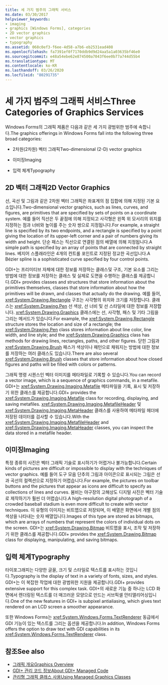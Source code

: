 ```yaml
---
title: 세 가지 범주의 그래픽 서비스
ms.date: 03/30/2017
helpviewer_keywords:
- imaging
- graphics [Windows Forms], categories
- 2D vector graphics
- vector graphics
- typography
ms.assetid: 068c0ef3-f6ee-4d58-a7b6-eb2531ead408
ms.openlocfilehash: fa7391ef0f7170ddb9d9d24aa5a1a03635bf46e0
ms.sourcegitcommit: e48a54ebe62e874500a7043f6ee0b77a744d55b4
ms.translationtype: MT
ms.contentlocale: ko-KR
ms.lasthandoff: 03/26/2020
ms.locfileid: "80291735"
---
```

# <a name="three-categories-of-graphics-services"></a><span data-ttu-id="8a90c-102">세 가지 범주의 그래픽 서비스</span><span class="sxs-lookup"><span data-stu-id="8a90c-102">Three Categories of Graphics Services</span></span>
<span data-ttu-id="8a90c-103">Windows Forms의 그래픽 제품은 다음과 같은 세 가지 광범위한 범주에 속합니다.</span><span class="sxs-lookup"><span data-stu-id="8a90c-103">The graphics offerings in Windows Forms fall into the following three broad categories:</span></span>  
  
- <span data-ttu-id="8a90c-104">2차원(2차원) 벡터 그래픽</span><span class="sxs-lookup"><span data-stu-id="8a90c-104">Two-dimensional (2-D) vector graphics</span></span>  
  
- <span data-ttu-id="8a90c-105">이미징</span><span class="sxs-lookup"><span data-stu-id="8a90c-105">Imaging</span></span>  
  
- <span data-ttu-id="8a90c-106">입력 체계</span><span class="sxs-lookup"><span data-stu-id="8a90c-106">Typography</span></span>  
  
## <a name="2d-vector-graphics"></a><span data-ttu-id="8a90c-107">2D 벡터 그래픽</span><span class="sxs-lookup"><span data-stu-id="8a90c-107">2D Vector Graphics</span></span>  
 <span data-ttu-id="8a90c-108">선, 곡선 및 그림과 같은 2차원 벡터 그래픽은 좌표계의 점 집합에 의해 지정된 기본 요소입니다.</span><span class="sxs-lookup"><span data-stu-id="8a90c-108">Two-dimensional vector graphics, such as lines, curves, and figures, are primitives that are specified by sets of points on a coordinate system.</span></span> <span data-ttu-id="8a90c-109">예를 들어 직선은 두 끝점에 의해 지정되고 사각형은 왼쪽 위 모서리의 위치를 지정하는 점과 너비와 높이를 주는 숫자 쌍으로 지정됩니다.</span><span class="sxs-lookup"><span data-stu-id="8a90c-109">For example, a straight line is specified by its two endpoints, and a rectangle is specified by a point giving the location of its upper-left corner and a pair of numbers giving its width and height.</span></span> <span data-ttu-id="8a90c-110">단순 패스는 직선으로 연결된 점의 배열에 의해 지정됩니다.</span><span class="sxs-lookup"><span data-stu-id="8a90c-110">A simple path is specified by an array of points that are connected by straight lines.</span></span> <span data-ttu-id="8a90c-111">베지어 스플래라인은 4개의 컨트롤 포인트로 지정된 정교한 곡선입니다.</span><span class="sxs-lookup"><span data-stu-id="8a90c-111">A Bézier spline is a sophisticated curve specified by four control points.</span></span>  
  
 <span data-ttu-id="8a90c-112">GDI+는 프리미티브 자체에 대한 정보를 저장하는 클래스및 구조, 기본 요소를 그리는 방법에 대한 정보를 저장하는 클래스 및 실제로 도면을 수행하는 클래스를 제공합니다.</span><span class="sxs-lookup"><span data-stu-id="8a90c-112">GDI+ provides classes and structures that store information about the primitives themselves, classes that store information about how the primitives will be drawn, and classes that actually do the drawing.</span></span> <span data-ttu-id="8a90c-113">예를 들어, <xref:System.Drawing.Rectangle> 구조는 사각형의 위치와 크기를 저장합니다. 클래스는 <xref:System.Drawing.Pen> 선 색상, 선 너비 및 선 스타일에 대한 정보를 저장합니다. <xref:System.Drawing.Graphics> 클래스에는 선, 사각형, 패스 및 기타 그림을 그리는 메서드가 있습니다.</span><span class="sxs-lookup"><span data-stu-id="8a90c-113">For example, the <xref:System.Drawing.Rectangle> structure stores the location and size of a rectangle; the <xref:System.Drawing.Pen> class stores information about line color, line width, and line style; and the <xref:System.Drawing.Graphics> class has methods for drawing lines, rectangles, paths, and other figures.</span></span> <span data-ttu-id="8a90c-114">닫힌 그림과 <xref:System.Drawing.Brush> 패스가 색상이나 패턴으로 채워지는 방법에 대한 정보를 저장하는 여러 클래스도 있습니다.</span><span class="sxs-lookup"><span data-stu-id="8a90c-114">There are also several <xref:System.Drawing.Brush> classes that store information about how closed figures and paths will be filled with colors or patterns.</span></span>  
  
 <span data-ttu-id="8a90c-115">그래픽 명령 시퀀스인 벡터 이미지를 메타파일로 기록할 수 있습니다.</span><span class="sxs-lookup"><span data-stu-id="8a90c-115">You can record a vector image, which is a sequence of graphics commands, in a metafile.</span></span> <span data-ttu-id="8a90c-116">GDI+는 <xref:System.Drawing.Imaging.Metafile> 메타파일을 기록, 표시 및 저장하기 위한 클래스를 제공합니다.</span><span class="sxs-lookup"><span data-stu-id="8a90c-116">GDI+ provides the <xref:System.Drawing.Imaging.Metafile> class for recording, displaying, and saving metafiles.</span></span> <span data-ttu-id="8a90c-117"><xref:System.Drawing.Imaging.MetafileHeader> 및 <xref:System.Drawing.Imaging.MetaHeader> 클래스를 사용하여 메타파일 헤더에 저장된 데이터를 검사할 수 있습니다.</span><span class="sxs-lookup"><span data-stu-id="8a90c-117">With the <xref:System.Drawing.Imaging.MetafileHeader> and <xref:System.Drawing.Imaging.MetaHeader> classes, you can inspect the data stored in a metafile header.</span></span>  
  
## <a name="imaging"></a><span data-ttu-id="8a90c-118">이미징</span><span class="sxs-lookup"><span data-stu-id="8a90c-118">Imaging</span></span>  
 <span data-ttu-id="8a90c-119">특정 종류의 사진은 벡터 그래픽 기술로 표시하기가 어렵거나 불가능합니다.</span><span class="sxs-lookup"><span data-stu-id="8a90c-119">Certain kinds of pictures are difficult or impossible to display with the techniques of vector graphics.</span></span> <span data-ttu-id="8a90c-120">예를 들어 도구 모음 단추의 그림과 아이콘으로 표시되는 그림은 선과 곡선의 컬렉션으로 지정하기 어렵습니다.</span><span class="sxs-lookup"><span data-stu-id="8a90c-120">For example, the pictures on toolbar buttons and the pictures that appear as icons are difficult to specify as collections of lines and curves.</span></span> <span data-ttu-id="8a90c-121">붐비는 야구장의 고해상도 디지털 사진은 벡터 기술로 제작하기가 훨씬 더 어렵습니다.</span><span class="sxs-lookup"><span data-stu-id="8a90c-121">A high-resolution digital photograph of a crowded baseball stadium is even more difficult to create with vector techniques.</span></span> <span data-ttu-id="8a90c-122">이 유형의 이미지는 비트맵으로 저장되며, 이 배열은 화면에서 개별 점의 색상을 나타내는 숫자 배열입니다.</span><span class="sxs-lookup"><span data-stu-id="8a90c-122">Images of this type are stored as bitmaps, which are arrays of numbers that represent the colors of individual dots on the screen.</span></span> <span data-ttu-id="8a90c-123">GDI+는 <xref:System.Drawing.Bitmap> 비트맵을 표시, 조작 및 저장하기 위한 클래스를 제공합니다.</span><span class="sxs-lookup"><span data-stu-id="8a90c-123">GDI+ provides the <xref:System.Drawing.Bitmap> class for displaying, manipulating, and saving bitmaps.</span></span>  
  
## <a name="typography"></a><span data-ttu-id="8a90c-124">입력 체계</span><span class="sxs-lookup"><span data-stu-id="8a90c-124">Typography</span></span>  
 <span data-ttu-id="8a90c-125">타이포그래피는 다양한 글꼴, 크기 및 스타일로 텍스트를 표시하는 것입니다.</span><span class="sxs-lookup"><span data-stu-id="8a90c-125">Typography is the display of text in a variety of fonts, sizes, and styles.</span></span> <span data-ttu-id="8a90c-126">GDI+는 이 복잡한 작업에 대한 광범위한 지원을 제공합니다.</span><span class="sxs-lookup"><span data-stu-id="8a90c-126">GDI+ provides extensive support for this complex task.</span></span> <span data-ttu-id="8a90c-127">GDI+의 새로운 기능 중 하나는 LCD 화면에서 렌더링된 텍스트를 더 매끄러운 모양으로 만드는 서브픽셀 안티앨리어싱입니다.</span><span class="sxs-lookup"><span data-stu-id="8a90c-127">One of the new features in GDI+ is subpixel antialiasing, which gives text rendered on an LCD screen a smoother appearance.</span></span>  
  
 <span data-ttu-id="8a90c-128">또한 Windows Forms는 <xref:System.Windows.Forms.TextRenderer> 동급에서 GDI 기능이 있는 텍스트를 그리는 옵션을 제공합니다.</span><span class="sxs-lookup"><span data-stu-id="8a90c-128">In addition, Windows Forms offers the option to draw text with GDI capabilities in its <xref:System.Windows.Forms.TextRenderer> class.</span></span>  
  
## <a name="see-also"></a><span data-ttu-id="8a90c-129">참조</span><span class="sxs-lookup"><span data-stu-id="8a90c-129">See also</span></span>

- [<span data-ttu-id="8a90c-130">그래픽 개요</span><span class="sxs-lookup"><span data-stu-id="8a90c-130">Graphics Overview</span></span>](graphics-overview-windows-forms.md)
- [<span data-ttu-id="8a90c-131">GDI+ 관리 코드 정보</span><span class="sxs-lookup"><span data-stu-id="8a90c-131">About GDI+ Managed Code</span></span>](about-gdi-managed-code.md)
- [<span data-ttu-id="8a90c-132">관리형 그래픽 클래스 사용</span><span class="sxs-lookup"><span data-stu-id="8a90c-132">Using Managed Graphics Classes</span></span>](using-managed-graphics-classes.md)
